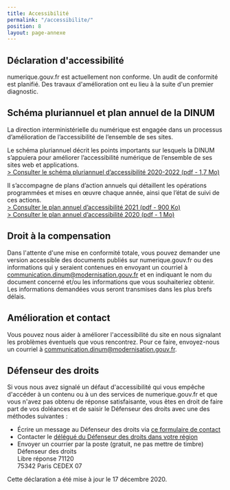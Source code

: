 ```yaml
---
title: Accessibilité
permalink: "/accessibilite/"
position: 8
layout: page-annexe
---
```


## Déclaration d'accessibilité
numerique.gouv.fr est actuellement non conforme.
Un audit de conformité est planifié. Des travaux d'amélioration ont eu lieu à la suite d'un premier diagnostic.

## Schéma pluriannuel et plan annuel de la DINUM
La direction interministérielle du numérique est engagée dans un processus d’amélioration de l’accessibilité de l’ensemble de ses sites.

Le schéma pluriannuel décrit les points importants sur lesquels la DINUM s’appuiera pour améliorer l’accessibilité numérique de l’ensemble de ses sites web et applications.
<br>[> Consulter le schéma pluriannuel d’accessibilité 2020-2022 (pdf - 1,7 Mo)](/uploads/DINUM_SchemaPluriannuel_2020.pdf)

Il s’accompagne de plans d’action annuels qui détaillent les opérations programmées et mises en œuvre chaque année, ainsi que l’état de suivi de ces actions.
<br>[> Consulter le plan annuel d’accessibilité 2021 (pdf - 900 Ko)](/uploads/DINUM-plan-annuel-2021.pdf)
<br>[> Consulter le plan annuel d’accessibilité 2020 (pdf - 1 Mo)](/uploads/DINUM_PlanAnnuel_2020.pdf)

## Droit à la compensation
Dans l'attente d'une mise en conformité totale, vous pouvez demander une version accessible des documents publiés sur numerique.gouv.fr ou des informations qui y seraient contenues en envoyant un courriel à communication.dinum@modernisation.gouv.fr et en indiquant le nom du document concerné et/ou les informations que vous souhaiteriez obtenir. Les informations demandées vous seront transmises dans les plus brefs délais.

## Amélioration et contact
Vous pouvez nous aider à améliorer l'accessibilité du site en nous signalant les problèmes éventuels que vous rencontrez. Pour ce faire, envoyez-nous un courriel à communication.dinum@modernisation.gouv.fr.

## Défenseur des droits
Si vous nous avez signalé un défaut d'accessibilité qui vous empêche d'accéder à un contenu ou à un des services de numerique.gouv.fr et que vous n'avez pas obtenu de réponse satisfaisante, vous êtes en droit de faire part de vos doléances et de saisir le Défenseur des droits avec une des méthodes suivantes :

* Écrire un message au Défenseur des droits via [ce formulaire de contact](https://formulaire.defenseurdesdroits.fr/)
* Contacter le [délégué du Défenseur des droits dans votre région](https://www.defenseurdesdroits.fr/saisir/delegues)
* Envoyer un courrier par la poste (gratuit, ne pas mettre de timbre)
<br>Défenseur des droits
<br>Libre réponse 71120
<br>75342 Paris CEDEX 07


Cette déclaration a été mise à jour le 17 décembre 2020.